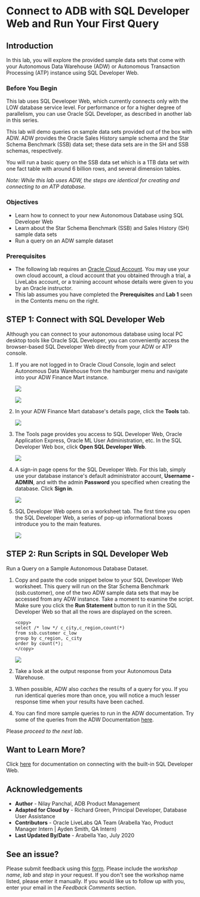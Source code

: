 # Connect to ADB with SQL Developer Web and Run Your First Query

## Introduction

In this lab, you will explore the provided sample data sets that come with your Autonomous Data Warehouse (ADW) or Autonomous Transaction Processing (ATP) instance using SQL Developer Web.

### Before You Begin

This lab uses SQL Developer Web, which currently connects only with the LOW database service level. For performance or for a higher degree of parallelism, you can use Oracle SQL Developer, as described in another lab in this series.

This lab will demo queries on sample data sets provided out of the box with ADW. ADW provides the Oracle Sales History sample schema and the Star Schema Benchmark (SSB) data set; these data sets are in the SH and SSB schemas, respectively.

You will run a basic query on the SSB data set which is a 1TB data set with one fact table with around 6 billion rows, and several dimension tables.

*Note: While this lab uses ADW, the steps are identical for creating and connecting to an ATP database.*

### Objectives

- Learn how to connect to your new Autonomous Database using SQL Developer Web
- Learn about the Star Schema Benchmark (SSB) and Sales History (SH) sample data sets
- Run a query on an ADW sample dataset

### Prerequisites

- The following lab requires an <a href="https://www.oracle.com/cloud/free/" target="\_blank">Oracle Cloud Account</a>. You may use your own cloud account, a cloud account that you obtained through a trial, a LiveLabs account, or a training account whose details were given to you by an Oracle instructor.
- This lab assumes you have completed the **Prerequisites** and **Lab 1** seen in the Contents menu on the right.

## **STEP 1**: Connect with SQL Developer Web

Although you can connect to your autonomous database using local PC desktop tools like Oracle SQL Developer, you can conveniently access the browser-based SQL Developer Web directly from your ADW or ATP console.

1.  If you are not logged in to Oracle Cloud Console, login and select Autonomous Data Warehouse from the hamburger menu and navigate into your ADW Finance Mart instance.

    ![](images/step1.1-LabGuide1-39fb4a5b.png " ")

    ![](images/step1.1-adb.png " ")

2. In your ADW Finance Mart database's details page, click the **Tools** tab.

    ![](./images/Picture100-34.png " ")

3.  The Tools page provides you access to SQL Developer Web, Oracle Application Express, Oracle ML User Administration, etc. In the SQL Developer Web box, click **Open SQL Developer Web**.

    ![](./images/Picture100-15.png " ")

4.  A sign-in page opens for the SQL Developer Web. For this lab, simply use your database instance's default administrator account, **Username - ADMIN**, and with the admin **Password** you specified when creating the database. Click **Sign in**.

    ![](./images/Picture100-16.png " ")

5.  SQL Developer Web opens on a worksheet tab. The first time you open the SQL Developer Web, a series of pop-up informational boxes introduce you to the main features.

    ![](./images/Picture100-16b.png " ")

## **STEP 2**: Run Scripts in SQL Developer Web

Run a Query on a Sample Autonomous Database Dataset.

1.  Copy and paste the code snippet below to your SQL Developer Web worksheet. This query will run on the Star Schema Benchmark (ssb.customer), one of the two ADW sample data sets that may be accessed from any ADW instance. Take a moment to examine the script. Make sure you click the **Run Statement** button to run it in the SQL Developer Web so that all the rows are displayed on the screen.

    ````
    <copy>
    select /* low */ c_city,c_region,count(*)
    from ssb.customer c_low
    group by c_region, c_city
    order by count(*);
    </copy>
    ````

    ![](./images/SSB_query_low_results_SQL_Developer_Web.png " ")

2.  Take a look at the output response from your Autonomous Data Warehouse.

3.  When possible, ADW also *caches* the results of a query for you. If you run identical queries more than once, you will notice a much lesser response time when your results have been cached.

4.  You can find more sample queries to run in the ADW documentation. Try some of the queries from the ADW Documentation <a href="https://docs.oracle.com/en/cloud/paas/autonomous-data-warehouse-cloud/user/sample-queries.html" target="\_blank">here</a>.

Please *proceed to the next lab*.

## Want to Learn More?

Click [here](https://docs.oracle.com/en/cloud/paas/autonomous-data-warehouse-cloud/user/sql-developer-web.html#GUID-102845D9-6855-4944-8937-5C688939610F) for documentation on connecting with the built-in SQL Developer Web.

## **Acknowledgements**

- **Author** - Nilay Panchal, ADB Product Management
- **Adapted for Cloud by** - Richard Green, Principal Developer, Database User Assistance
- **Contributors** - Oracle LiveLabs QA Team (Arabella Yao, Product Manager Intern | Ayden Smith, QA Intern)
- **Last Updated By/Date** - Arabella Yao, July 2020

## See an issue?
Please submit feedback using this [form](https://apexapps.oracle.com/pls/apex/f?p=133:1:::::P1_FEEDBACK:1). Please include the *workshop name*, *lab* and *step* in your request.  If you don't see the workshop name listed, please enter it manually. If you would like us to follow up with you, enter your email in the *Feedback Comments* section.
